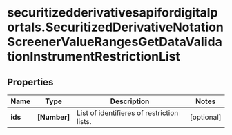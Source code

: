 # securitizedderivativesapifordigitalportals.SecuritizedDerivativeNotationScreenerValueRangesGetDataValidationInstrumentRestrictionList

## Properties

Name | Type | Description | Notes
------------ | ------------- | ------------- | -------------
**ids** | **[Number]** | List of identifieres of restriction lists. | [optional] 


